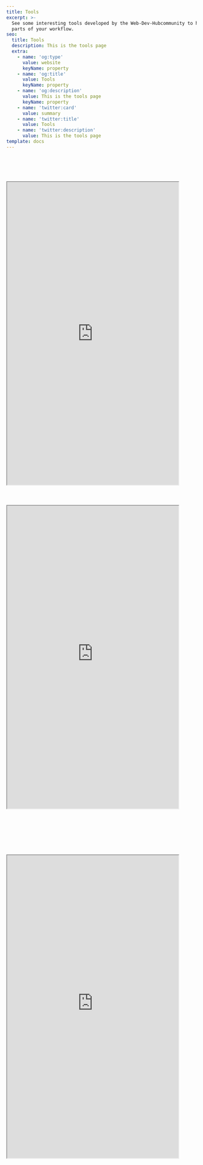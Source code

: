 ```yaml
---
title: Tools
excerpt: >-
  See some interesting tools developed by the Web-Dev-Hubcommunity to help automate
  parts of your workflow.
seo:
  title: Tools
  description: This is the tools page
  extra:
    - name: 'og:type'
      value: website
      keyName: property
    - name: 'og:title'
      value: Tools
      keyName: property
    - name: 'og:description'
      value: This is the tools page
      keyName: property
    - name: 'twitter:card'
      value: summary
    - name: 'twitter:title'
      value: Tools
    - name: 'twitter:description'
      value: This is the tools page
template: docs
---
```


<br>
<br>
<br>
<br>

<iframe class="embed"
src="https://onedrive.live.com/embed?cid=D21009FDD967A241&resid=D21009FDD967A241%21538729&authkey=AHSDSyoYqzg2K2E"
style=" width:90%!important; height:800px;">

</iframe>
<!-------================================================================================================================------->              <br>
<br>
<br>
<br>



<iframe class="embed"
src="https://lambda-resources.netlify.app/"
loading="lazy" style=" width:90%!important; height:800px;">
</iframe>
<br>
<br>
<br>
<br>

<!-------===============================Web Dev-Quizes======================================================================------->
<br>
<br>
<br>
<br>

<iframe class="embed" src="https://web-dev-interview-prep-quiz-website.netlify.app/" loading="lazy"
style=" width:90%!important; height:800px;">

</iframe>
<br>
<br>
<!-------================================================================================================================------->
<br>
<br>
<br>
<br>
